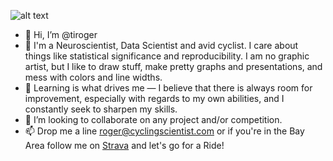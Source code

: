 ![alt text](https://miro.medium.com/max/1400/1*Kkch1PcL68v8c7MS1tJPsg.gif)

- 👋 Hi, I’m @tiroger
- 👀 I'm a Neuroscientist, Data Scientist and avid cyclist. I care about things like statistical significance and reproducibility. I am no graphic artist, but I like to draw stuff, make pretty graphs and presentations, and mess with colors and line widths.
- 🌱 Learning is what drives me — I believe that there is always room for improvement, especially with regards to my own abilities, and I constantly seek to sharpen my skills.
- 💞️ I’m looking to collaborate on any project and/or competition.
- 📫 Drop me a line roger@cyclingscientist.com or if you're in the Bay Area follow me on [Strava](https://m.strava.com/athletes/644338) and let's go for a Ride!

<!---
tiroger/tiroger is a ✨ special ✨ repository because its `README.md` (this file) appears on your GitHub profile.
You can click the Preview link to take a look at your changes.
--->
